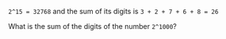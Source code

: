 `2^15 = 32768` and the sum of its digits is `3 + 2 + 7 + 6 + 8 = 26`

What is the sum of the digits of the number `2^1000`?
